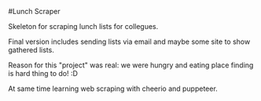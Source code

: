 #Lunch Scraper

Skeleton for scraping lunch lists for collegues.

Final version includes sending lists via email and maybe some site to show gathered lists.

Reason for this "project" was real: we were hungry and eating place finding is hard thing to do! :D

At same time learning web scraping with cheerio and puppeteer.
